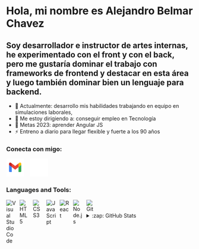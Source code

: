 # Hola, mi nombre es Alejandro Belmar Chavez 


## Soy desarrollador e instructor de artes internas, he experimentado con el front y con el back,     pero me gustaría dominar el trabajo con frameworks de frontend y destacar en esta área y luego también dominar bien un lenguaje para backend. 


- 🌱 Actualmente: desarrollo mis habilidades trabajando en equipo en simulaciones laborales,
- 👯 Me estoy dirigiendo a: conseguir empleo en Tecnología  
- 🥅 Metas 2023: aprender Angular JS
- ⚡ Entreno a diario para llegar flexible y fuerte a los 90 años 


### Conecta con migo:
[![website](./img/gmail-svgrepo-com.svg)](mailto:jano6belmar@gmail.com?subject=contacto&)
&nbsp;&nbsp;
[![website](./img/linkedin-dark.svg)](https://www.linkedin.com/in/alejandro-belmar-chavez/)



### Languages and Tools:

<img align="left" alt="Visual Studio Code" width="26px" src="https://cdn.jsdelivr.net/gh/devicons/devicon/icons/vscode/vscode-original.svg" style="padding-right:10px;" />
<img align="left" alt="HTML5" width="26px" src="https://cdn.jsdelivr.net/gh/devicons/devicon/icons/html5/html5-original.svg" style="padding-right:10px;" />
<img align="left" alt="CSS3" width="26px" src="https://cdn.jsdelivr.net/gh/devicons/devicon/icons/css3/css3-original.svg" style="padding-right:10px;" />

<img align="left" alt="JavaScript" width="26px" src="https://cdn.jsdelivr.net/gh/devicons/devicon/icons/javascript/javascript-original.svg" style="padding-right:10px;" />

<img align="left" alt="React" width="26px" src="https://cdn.jsdelivr.net/gh/devicons/devicon/icons/react/react-original.svg" style="padding-right:10px;" />


<img align="left" alt="Node.js" width="26px" src="https://cdn.jsdelivr.net/gh/devicons/devicon/icons/nodejs/nodejs-original.svg" style="padding-right:10px;" />



<img align="left" alt="Git" width="26px" src="https://cdn.jsdelivr.net/gh/devicons/devicon/icons/git/git-original.svg" style="padding-right:10px;" />


<br />
<br />


  
 


<details>

  <summary>:zap: GitHub Stats</summary>

  <img align="left" alt="codeSTACKr's GitHub Stats" src="https://github-readme-stats.vercel.app/api?username=jano6elmar&show_icons=true&hide_border=false&title_color=ff652f&icon_color=FFE400&bg_color=09131B&text_color=ffffff&border_color=0c1a25" />

 

</details>

[website]: 
[course]: 
[linkedin]: https://linkedin.com/in/alejandro-belmar-chavez
